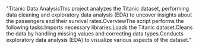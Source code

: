 "Titanic Data AnalysisThis project analyzes the Titanic dataset, performing data cleaning and exploratory data analysis (EDA) to uncover insights about the passengers and their survival rates.OverviewThe script performs the following tasks:Imports necessary libraries.Loads the Titanic dataset.Cleans the data by handling missing values and correcting data types.Conducts exploratory data analysis (EDA) to visualize various aspects of the dataset." 
